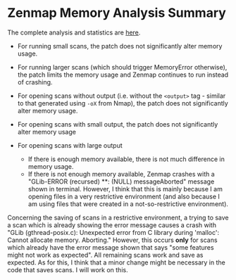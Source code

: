 Zenmap Memory Analysis Summary
==============================

The complete analysis and statistics are [here](https://github.com/jaybosamiya/Nmap-Tests/blob/master/Memory-Analysis/Memory%20Analysis.md).

+ For running small scans, the patch does not significantly alter memory usage.
+ For running larger scans (which should trigger MemoryError otherwise), the patch limits the memory usage and Zenmap continues to run instead of crashing.

+ For opening scans without output (i.e. without the `<output>` tag - similar to that generated using `-oX` from Nmap), the patch does not significantly alter memory usage.
+ For opening scans with small output, the patch does not significantly alter memory usage
+ For opening scans with large output
  + If there is enough memory available, there is not much difference in memory usage.
  + If there is not enough memory available, Zenmap crashes with a "GLib-ERROR (recursed) **: (NULL) messageAborted" message shown in terminal. However, I think that this is mainly because I am opening files in a very restrictive environment (and also because I am using files that were created in a not-so-restrictive environment).

Concerning the saving of scans in a restrictive environment, a trying to save a scan which is already showing the error message causes a crash with "GLib (gthread-posix.c): Unexpected error from C library during 'malloc': Cannot allocate memory.  Aborting."
However, this occurs **only** for scans which already have the error message shown that says "some features might not work as expected". All remaining scans work and save as expected.
As for this, I think that a minor change might be necessary in the code that saves scans. I will work on this.
